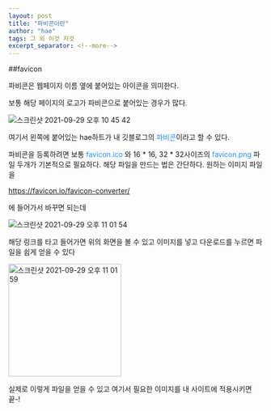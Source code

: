 ```yaml
---
layout: post
title: "파비콘이란"
author: "hae"
tags: 그 외 이것 저것
excerpt_separator: <!--more-->
---
```


##favicon

파비콘은 웹페이지 이름 옆에 붙어있는 아이콘을 의미한다.

보통 해당 페이지의 로고가 파비콘으로 붙어있는 경우가 많다.<!--more-->



![스크린샷 2021-09-29 오후 10 45 42](https://user-images.githubusercontent.com/91470139/135283862-8c7f0a2e-fb4f-4985-aac0-b9f0b310b93e.png)

여기서 왼쪽에 붙어있는 hae하트가 내 깃블로그의  <span style="color:DodgerBlue">파비콘</span>이라고 할 수 있다.

파비콘을 등록하려면 보통<span style="color:DodgerBlue"> favicon.ico </span> 와 16 * 16, 32 * 32사이즈의 <span style="color:DodgerBlue">favicon.png </span>파일 두개가 기본적으로 필요하다. 해당 파일을 만드는 법은 간단하다. 원하는 이미지 파일을

https://favicon.io/favicon-converter/

에 들어가서 바꾸면 되는데

![스크린샷 2021-09-29 오후 11 01 54](https://user-images.githubusercontent.com/91470139/135284064-aa37ae25-8880-4e68-ab52-a343f56a1222.png)

해당 링크를 타고 들어가면 위의 화면을 볼 수 있고 이미지를 넣고 다운로드를 누르면 파일을 쉽게 얻을 수 있다

<img width="223" alt="스크린샷 2021-09-29 오후 11 01 59" src="https://user-images.githubusercontent.com/91470139/135284114-d5fe74c4-7627-4a1d-9e19-a8c99199d87b.png">

실제로 이렇게 파일을 얻을 수 있고 여기서 필요한 이미지를 내 사이트에 적용시키면 끝-!
